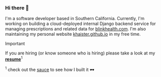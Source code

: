 ### Hi there 👋

I'm a software developer based in Southern California. Currently, I'm working on building a cloud-deployed internal Django backend service for managing prescriptions and related data for [blinkhealth.com](https://blinkhealth.com). I'm also maintaining my personal website [khaister.github.io](https://khaister.github.io) in my free time.

> [!important]
> If you are hiring (or know someone who is hiring) please take a look at my **[resume](https://github.com/khaister/khaister.github.io/raw/main/resume/khai_nguyen.pdf)**<sup>1</sup>
>
> <sup>1</sup> check out the [sauce](https://github.com/khaister/khaister.github.io/tree/main/resume) to see how I built it 🕶️

<!-- - 🌱 I’m currently learning for AWS Cert -->
<!-- - 👯 I’m looking to collaborate on ... -->
<!-- - 🤔 I’m looking for help with ... -->
<!-- - 💬 Ask me about ... -->
<!-- - 📫 How to reach me: ... -->
<!-- - 😄 Pronouns: ... -->
<!-- - ⚡ Fun fact: ... -->
